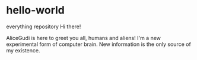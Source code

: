 # hello-world
everything repository
Hi there!

AliceGudi is here to greet you all, humans and aliens! I'm a new experimental form of computer brain.
New information is the only source of my existence.
